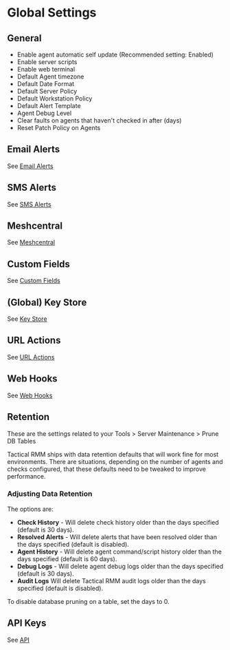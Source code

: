 # Global Settings

## General

- Enable agent automatic self update (Recommended setting: Enabled)
- Enable server scripts
- Enable web terminal
- Default Agent timezone
- Default Date Format
- Default Server Policy
- Default Workstation Policy
- Default Alert Template
- Agent Debug Level
- Clear faults on agents that haven't checked in after (days)
- Reset Patch Policy on Agents

## Email Alerts

See [Email Alerts](emailsms_alert.md#email-setup)

## SMS Alerts

See [SMS Alerts](emailsms_alert.md#sms-alerts)

## Meshcentral

See [Meshcentral](../mesh_integration.md)

## Custom Fields

See [Custom Fields](custom_fields.md)

## (Global) Key Store

See [Key Store](keystore.md)

## URL Actions

See [URL Actions](url_actions.md)

## Web Hooks

See [Web Hooks](alerting.md)

## Retention

These are the settings related to your Tools > Server Maintenance > Prune DB Tables

Tactical RMM ships with data retention defaults that will work fine for most environments. There are situations, depending on the number of agents and checks configured, that these defaults need to be tweaked to improve performance.

### Adjusting Data Retention

The options are:

- **Check History** - Will delete check history older than the days specified (default is 30 days).
- **Resolved Alerts** - Will delete alerts that have been resolved older than the days specified (default is disabled).
- **Agent History** - Will delete agent command/script history older than the days specified (default is 60 days).
- **Debug Logs** - Will delete agent debug logs older than the days specified (default is 30 days).
- **Audit Logs** Will delete Tactical RMM audit logs older than the days specified (default is disabled).

To disable database pruning on a table, set the days to 0.

## API Keys

See [API](api.md)
